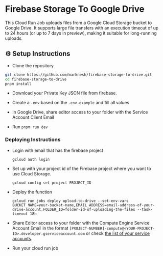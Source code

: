 # Firebase Storage To Google Drive

This Cloud Run Job uploads files from a Google Cloud Storage bucket to Google Drive. It supports large file transfers with an execution timeout of up to 24 hours (or up to 7 days in preview), making it suitable for long-running uploads.

## ⚙️ Setup Instructions

- Clone the repository

```bash
git clone https://github.com/marknesh/firebase-storage-to-drive.git
cd firebase-storage-to-drive
pnpm install
```

- Download your Private Key JSON file from firebase.

- Create a `.env` based on the `.env.example` and fill all values

- In Google Drive, share editor access to your folder with the Service Account Client Email

- Run `pnpm run dev`

### Deploying Instructions

- Login with email that has the firebase project

  ```
  gcloud auth login
  ```

- Set up with your project id of the Firebase project where you want to use Cloud Storage.

  ```
  gcloud config set project PROJECT_ID
  ```

- Deploy the function

  ```
  gcloud run jobs deploy upload-to-drive --set-env-vars BUCKET_NAME=your-bucket-name,EMAIL_ADDRESS=email-address-of-your-drive-account,FOLDER_ID=folder-id-of-uploading-the-files --task-timeout 18h
  ```

- Share Editor access to your folder with the Compute Engine Service Account Email in the format `[PROJECT-NUMBER]-compute@<YOUR-PROJECT-ID>.developer.gserviceaccount.com` or check [the list of your service accounts](https://console.cloud.google.com/iam-admin/serviceaccounts).

- Run your cloud run job
